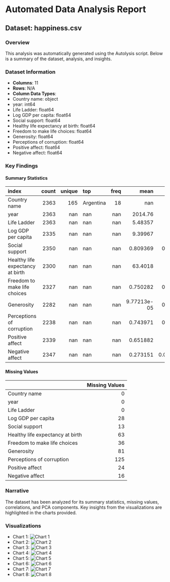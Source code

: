 # Automated Data Analysis Report

## Dataset: happiness.csv

### Overview
This analysis was automatically generated using the Autolysis script. Below is a summary of the dataset, analysis, and insights.

### Dataset Information
- **Columns**: 11
- **Rows**: N/A
- **Column Data Types**:
- Country name: object
- year: int64
- Life Ladder: float64
- Log GDP per capita: float64
- Social support: float64
- Healthy life expectancy at birth: float64
- Freedom to make life choices: float64
- Generosity: float64
- Perceptions of corruption: float64
- Positive affect: float64
- Negative affect: float64


### Key Findings
#### Summary Statistics
| index                            |   count |   unique | top       |   freq |           mean |         std |      min |       25% |       50% |        75% |      max |
|:---------------------------------|--------:|---------:|:----------|-------:|---------------:|------------:|---------:|----------:|----------:|-----------:|---------:|
| Country name                     |    2363 |      165 | Argentina |     18 |  nan           | nan         |  nan     |  nan      |  nan      |  nan       |  nan     |
| year                             |    2363 |      nan | nan       |    nan | 2014.76        |   5.05944   | 2005     | 2011      | 2015      | 2019       | 2023     |
| Life Ladder                      |    2363 |      nan | nan       |    nan |    5.48357     |   1.12552   |    1.281 |    4.647  |    5.449  |    6.3235  |    8.019 |
| Log GDP per capita               |    2335 |      nan | nan       |    nan |    9.39967     |   1.15207   |    5.527 |    8.5065 |    9.503  |   10.3925  |   11.676 |
| Social support                   |    2350 |      nan | nan       |    nan |    0.809369    |   0.121212  |    0.228 |    0.744  |    0.8345 |    0.904   |    0.987 |
| Healthy life expectancy at birth |    2300 |      nan | nan       |    nan |   63.4018      |   6.84264   |    6.72  |   59.195  |   65.1    |   68.5525  |   74.6   |
| Freedom to make life choices     |    2327 |      nan | nan       |    nan |    0.750282    |   0.139357  |    0.228 |    0.661  |    0.771  |    0.862   |    0.985 |
| Generosity                       |    2282 |      nan | nan       |    nan |    9.77213e-05 |   0.161388  |   -0.34  |   -0.112  |   -0.022  |    0.09375 |    0.7   |
| Perceptions of corruption        |    2238 |      nan | nan       |    nan |    0.743971    |   0.184865  |    0.035 |    0.687  |    0.7985 |    0.86775 |    0.983 |
| Positive affect                  |    2339 |      nan | nan       |    nan |    0.651882    |   0.10624   |    0.179 |    0.572  |    0.663  |    0.737   |    0.884 |
| Negative affect                  |    2347 |      nan | nan       |    nan |    0.273151    |   0.0871311 |    0.083 |    0.209  |    0.262  |    0.326   |    0.705 |

#### Missing Values
|                                  |   Missing Values |
|:---------------------------------|-----------------:|
| Country name                     |                0 |
| year                             |                0 |
| Life Ladder                      |                0 |
| Log GDP per capita               |               28 |
| Social support                   |               13 |
| Healthy life expectancy at birth |               63 |
| Freedom to make life choices     |               36 |
| Generosity                       |               81 |
| Perceptions of corruption        |              125 |
| Positive affect                  |               24 |
| Negative affect                  |               16 |

### Narrative
The dataset has been analyzed for its summary statistics, missing values, correlations, and PCA components. Key insights from the visualizations are highlighted in the charts provided.

### Visualizations
- Chart 1: ![Chart 1](./correlation_heatmap.png)
- Chart 2: ![Chart 2](./missing_values_heatmap.png)
- Chart 3: ![Chart 3](./distribution_year.png)
- Chart 4: ![Chart 4](./distribution_Life_Ladder.png)
- Chart 5: ![Chart 5](./distribution_Log_GDP_per_capita.png)
- Chart 6: ![Chart 6](./distribution_Social_support.png)
- Chart 7: ![Chart 7](./distribution_Healthy_life_expectancy_at_birth.png)
- Chart 8: ![Chart 8](./pairplot.png)
